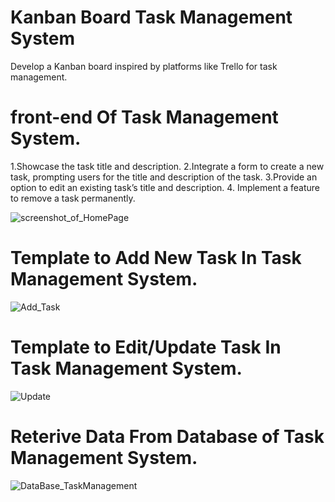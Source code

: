 # Kanban Board Task Management System
Develop a Kanban board inspired by platforms like Trello for task management.
# front-end Of Task Management System.
1.Showcase the task title and description.
2.Integrate a form to create a new task, prompting users for the title and description of the task.
3.Provide an option to edit an existing task’s title and description.
4. Implement a feature to remove a task permanently.


![screenshot_of_HomePage](https://github.com/A81126/KanbanBoard_TaskManagement/assets/117425136/6c8856d1-1353-4ece-95de-02f608d071f1)

# Template to Add New Task In Task Management System.

![Add_Task](https://github.com/A81126/KanbanBoard_TaskManagement/assets/117425136/b8074dc9-3c2b-401e-80e5-0241c64577fc)

# Template to Edit/Update  Task In Task Management System.
![Update](https://github.com/A81126/KanbanBoard_TaskManagement/assets/117425136/1138ba66-e0b5-446e-92f3-84153f215f36)

# Reterive Data From Database of Task Management System.

![DataBase_TaskManagement](https://github.com/A81126/KanbanBoard_TaskManagement/assets/117425136/0c5a86a7-7d6c-41ef-a8c1-aabd3b9e19db)
